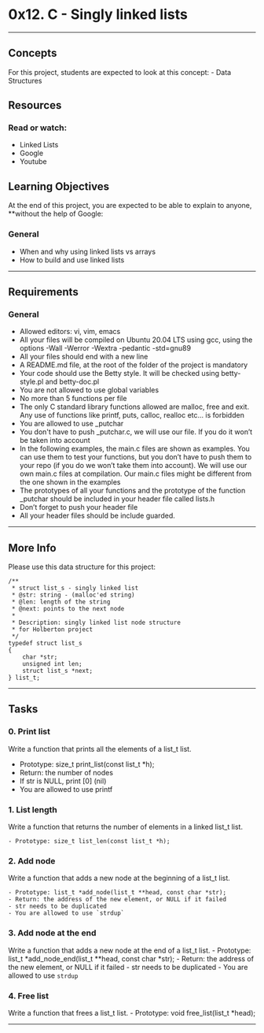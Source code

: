 # 0x12. C - Singly linked lists

***********************************************************************************

## Concepts
For this project, students are expected to look at this concept:
	- Data Structures
## Resources
### Read or watch:
 - Linked Lists
 - Google
 - Youtube

## Learning Objectives
At the end of this project, you are expected to be able to explain to anyone, **without the help of Google:
### General
 - When and why using linked lists vs arrays
 - How to build and use linked lists

***********************************************************************************

## Requirements
### General
 - Allowed editors: vi, vim, emacs
 - All your files will be compiled on Ubuntu 20.04 LTS using gcc, using the options -Wall -Werror -Wextra -pedantic -std=gnu89
 - All your files should end with a new line
 - A README.md file, at the root of the folder of the project is mandatory
 - Your code should use the Betty style. It will be checked using betty-style.pl and betty-doc.pl
 - You are not allowed to use global variables
 - No more than 5 functions per file
 - The only C standard library functions allowed are malloc, free and exit. Any use of functions like printf, puts, calloc, realloc etc… is forbidden
 - You are allowed to use _putchar
 - You don't have to push _putchar.c, we will use our file. If you do it won’t be taken into account
 - In the following examples, the main.c files are shown as examples. You can use them to test your functions, but you don’t have to push them to your repo (if you do we won’t take them into account). We will use our own main.c files at compilation. Our main.c files might be different from the one shown in the examples
 - The prototypes of all your functions and the prototype of the function _putchar should be included in your header file called lists.h
 - Don’t forget to push your header file
 - All your header files should be include guarded.


***********************************************************************************


## More Info
Please use this data structure for this project:
```
/**
 * struct list_s - singly linked list
 * @str: string - (malloc'ed string)
 * @len: length of the string
 * @next: points to the next node
 *
 * Description: singly linked list node structure
 * for Holberton project
 */
typedef struct list_s
{
    char *str;
    unsigned int len;
    struct list_s *next;
} list_t;
```


***********************************************************************************


## Tasks
### 0. Print list
Write a function that prints all the elements of a list_t list.
 - Prototype: size_t print_list(const list_t *h);
 - Return: the number of nodes
 - If str is NULL, print [0] (nil)
 - You are allowed to use printf
### 1. List length
Write a function that returns the number of elements in a linked list_t list.

	- Prototype: size_t list_len(const list_t *h);
### 2. Add node
Write a function that adds a new node at the beginning of a list_t list.

	- Prototype: list_t *add_node(list_t **head, const char *str);
	- Return: the address of the new element, or NULL if it failed
	- str needs to be duplicated
	- You are allowed to use `strdup`
### 3. Add node at the end
Write a function that adds a new node at the end of a list_t list.
	- Prototype: list_t *add_node_end(list_t **head, const char *str);
	- Return: the address of the new element, or NULL if it failed
	- str needs to be duplicated
	- You are allowed to use `strdup`
 
### 4. Free list
Write a function that frees a list_t list.
	- Prototype: void free_list(list_t *head);


***********************************************************************************
